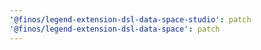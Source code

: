 ```yaml
---
'@finos/legend-extension-dsl-data-space-studio': patch
'@finos/legend-extension-dsl-data-space': patch
---
```

